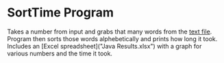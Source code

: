 # SortTime Program
Takes a number from input and grabs that many words from the [text file](manywords100k.txt). Program then sorts those words alphebetically and prints how long it took. Includes an [Excel spreadsheet]("Java Results.xlsx") with a graph for various numbers and the time it took.